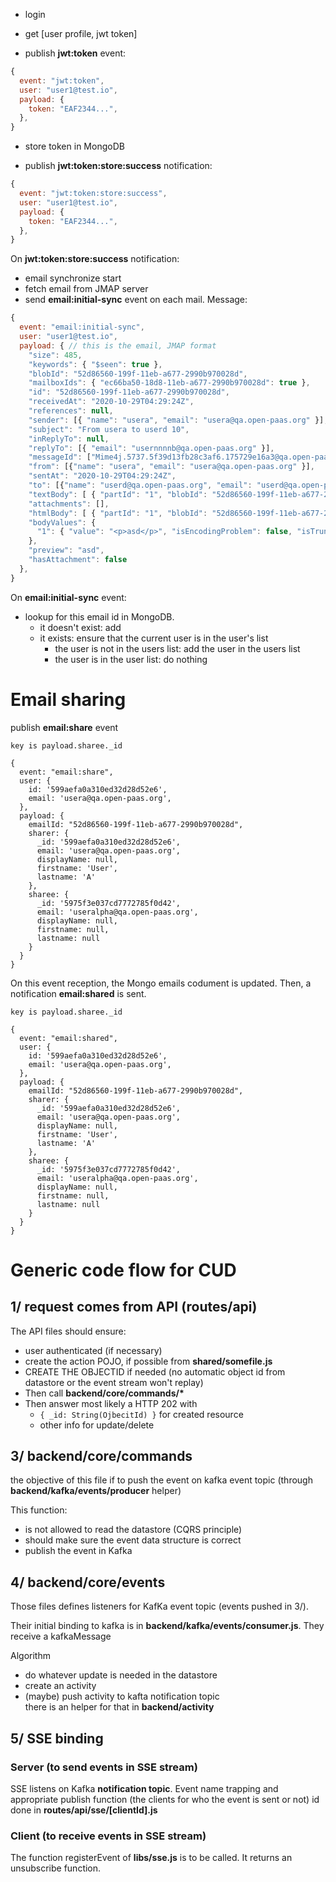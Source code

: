 - login

- get [user profile, jwt token]

- publish **jwt:token** event:

```javascript
{
  event: "jwt:token",
  user: "user1@test.io",
  payload: {
    token: "EAF2344...",
  },
}
```

- store token in MongoDB

- publish **jwt:token:store:success** notification:

```javascript
{
  event: "jwt:token:store:success",
  user: "user1@test.io",
  payload: {
    token: "EAF2344...",
  },
}
```

On **jwt:token:store:success** notification:

- email synchronize start
- fetch email from JMAP server
- send **email:initial-sync** event on each mail. Message:

```javascript
{
  event: "email:initial-sync",
  user: "user1@test.io",
  payload: { // this is the email, JMAP format
    "size": 485,
    "keywords": { "$seen": true },
    "blobId": "52d86560-199f-11eb-a677-2990b970028d",
    "mailboxIds": { "ec66ba50-18d8-11eb-a677-2990b970028d": true },
    "id": "52d86560-199f-11eb-a677-2990b970028d",
    "receivedAt": "2020-10-29T04:29:24Z",
    "references": null,
    "sender": [{ "name": "usera", "email": "usera@qa.open-paas.org" }],
    "subject": "From usera to userd 10",
    "inReplyTo": null,
    "replyTo": [{ "email": "usernnnnb@qa.open-paas.org" }],
    "messageId": ["Mime4j.5737.5f39d13fb28c3af6.175729e16a3@qa.open-paas.org"],
    "from": [{"name": "usera", "email": "usera@qa.open-paas.org" }],
    "sentAt": "2020-10-29T04:29:24Z",
    "to": [{"name": "userd@qa.open-paas.org", "email": "userd@qa.open-paas.org" } ],
    "textBody": [ { "partId": "1", "blobId": "52d86560-199f-11eb-a677-2990b970028d_1", "size": 10, "type": "text/html", "charset": "UTF-8" } ],
    "attachments": [],
    "htmlBody": [ { "partId": "1", "blobId": "52d86560-199f-11eb-a677-2990b970028d_1", "size": 10, "type": "text/html", "charset": "UTF-8" } ],
    "bodyValues": {
      "1": { "value": "<p>asd</p>", "isEncodingProblem": false, "isTruncated": false }
    },
    "preview": "asd",
    "hasAttachment": false
  },
}
```

On **email:initial-sync** event:

- lookup for this email id in MongoDB.
  - it doesn't exist: add
  - it exists: ensure that the current user is in the user's list
    - the user is not in the users list: add the user in the users list
    - the user is in the user list: do nothing 


# Email sharing

publish **email:share** event

```
key is payload.sharee._id

{
  event: "email:share",
  user: {
    id: '599aefa0a310ed32d28d52e6',
    email: 'usera@qa.open-paas.org',
  },
  payload: {
    emailId: "52d86560-199f-11eb-a677-2990b970028d",
    sharer: {
      _id: '599aefa0a310ed32d28d52e6',
      email: 'usera@qa.open-paas.org',
      displayName: null,
      firstname: 'User',
      lastname: 'A'
    },
    sharee: {
      _id: '5975f3e037cd7772785f0d42',
      email: 'useralpha@qa.open-paas.org',
      displayName: null,
      firstname: null,
      lastname: null
    }
  }
}
```

On this event reception, the Mongo emails codument is updated. Then, a notification **email:shared** is sent.

```
key is payload.sharee._id

{
  event: "email:shared",
  user: {
    id: '599aefa0a310ed32d28d52e6',
    email: 'usera@qa.open-paas.org',
  },
  payload: {
    emailId: "52d86560-199f-11eb-a677-2990b970028d",
    sharer: {
      _id: '599aefa0a310ed32d28d52e6',
      email: 'usera@qa.open-paas.org',
      displayName: null,
      firstname: 'User',
      lastname: 'A'
    },
    sharee: {
      _id: '5975f3e037cd7772785f0d42',
      email: 'useralpha@qa.open-paas.org',
      displayName: null,
      firstname: null,
      lastname: null
    }
  }
}
```

# Generic code flow for CUD

## 1/ request comes from API (routes/api)

The API files should ensure:

* user authenticated (if necessary)
* create the action POJO, if possible from **shared/somefile.js**
* CREATE THE OBJECTID if needed (no automatic object id from datastore or the event stream won't replay)
* Then call **backend/core/commands/\***
* Then answer most likely a HTTP 202 with
  * `{ _id: String(OjbecitId) }` for created resource
  * other info for update/delete

## 3/ **backend/core/commands**

the objective of this file if to push the event on kafka event topic (through **backend/kafka/events/producer** helper)

This function:
* is not allowed to read the datastore (CQRS principle)
* should make sure the event data structure is correct
* publish the event in Kafka

## 4/ **backend/core/events**

Those files defines listeners for KafKa event topic (events pushed in 3/).

Their initial binding to kafka is in **backend/kafka/events/consumer.js**. They receive a kafkaMessage

Algorithm

* do whatever update is needed in the datastore
* create an activity
* (maybe) push activity to kafta notification topic  
  there is an helper for that in **backend/activity**

## 5/ SSE binding

### Server (to send events in SSE stream)

SSE listens on Kafka **notification topic**. Event name trapping and appropriate publish function (the clients for who the event is sent or not) id done in **routes/api/sse/[clientId].js**

### Client (to receive events in SSE stream)

The function registerEvent of **libs/sse.js** is to be called. It returns an unsubscribe function.
